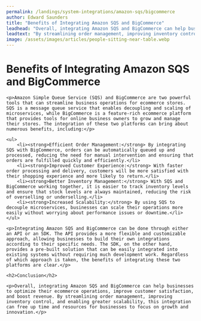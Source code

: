 ```yaml
---
permalink: /landings/system-integrations/amazon-sqs/bigcommerce
author: Edward Saunders
title: "Benefits of Integrating Amazon SQS and BigCommerce"
leadhead: "Overall, integrating Amazon SQS and BigCommerce can help businesses to optimize their ecommerce operations, improve customer satisfaction, and boost revenue"
leadtext: "By streamlining order management, improving inventory control, and enabling greater scalability, this integration can free up time and resources for businesses to focus on growth and innovation."
image: /assets/images/articles/people-sitting-near-table.webp
---
```

<div class="arttext">	<h1>Benefits of Integrating Amazon SQS and BigCommerce</h1>
	
	<p>Amazon Simple Queue Service (SQS) and BigCommerce are two powerful tools that can streamline business operations for ecommerce stores. SQS is a message queue service that enables decoupling and scaling of microservices, while BigCommerce is a feature-rich ecommerce platform that provides tools for online business owners to grow and manage their stores. The integration of these two platforms can bring about numerous benefits, including:</p>

	<ul>
		<li><strong>Efficient Order Management:</strong> By integrating SQS with BigCommerce, orders can be automatically queued up and processed, reducing the need for manual intervention and ensuring that orders are fulfilled quickly and efficiently.</li>
		<li><strong>Improved Customer Experience:</strong> With faster order processing and delivery, customers will be more satisfied with their shopping experience and more likely to return.</li>
		<li><strong>Better Inventory Management:</strong> With SQS and BigCommerce working together, it is easier to track inventory levels and ensure that stock levels are always maintained, reducing the risk of overselling or underselling.</li>
		<li><strong>Increased Scalability:</strong> By using SQS to decouple microservices, businesses can scale their operations more easily without worrying about performance issues or downtime.</li>
	</ul>

	<p>Integrating Amazon SQS and BigCommerce can be done through either an API or an SDK. The API provides a more flexible and customizable approach, allowing businesses to build their own integrations according to their specific needs. The SDK, on the other hand, provides a pre-built solution that can be easily integrated into existing systems without requiring much development work. Regardless of which approach is taken, the benefits of integrating these two platforms are clear.</p>

	<h2>Conclusion</h2>

	<p>Overall, integrating Amazon SQS and BigCommerce can help businesses to optimize their ecommerce operations, improve customer satisfaction, and boost revenue. By streamlining order management, improving inventory control, and enabling greater scalability, this integration can free up time and resources for businesses to focus on growth and innovation.</p>
</div>